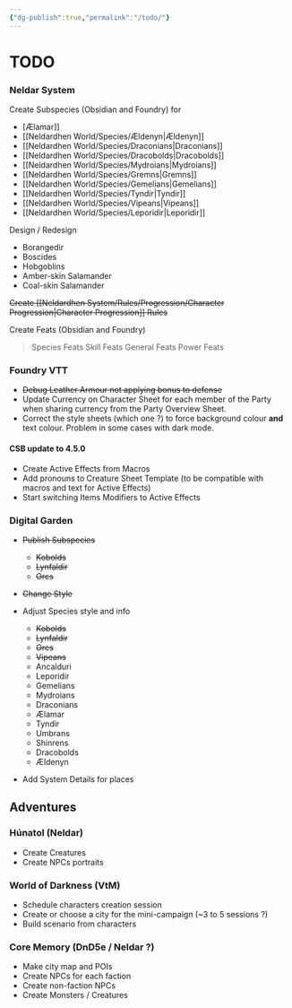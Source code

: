 ```yaml
---
{"dg-publish":true,"permalink":"/todo/"}
---
```


# TODO

### Neldar System
Create Subspecies (Obsidian and Foundry) for
- [Ælamar]]
- [[Neldardhen World/Species/Ældenyn\|Ældenyn]]
- [[Neldardhen World/Species/Draconians\|Draconians]]
- [[Neldardhen World/Species/Dracobolds\|Dracobolds]]
- [[Neldardhen World/Species/Mydroians\|Mydroians]]
- [[Neldardhen World/Species/Gremns\|Gremns]]
- [[Neldardhen World/Species/Gemelians\|Gemelians]]
- [[Neldardhen World/Species/Tyndir\|Tyndir]]
- [[Neldardhen World/Species/Vipeans\|Vipeans]]
-  [[Neldardhen World/Species/Leporidir\|Leporidir]]

Design / Redesign
- Borangedir
- Boscides
- Hobgoblins
- Amber-skin Salamander
- Coal-skin Salamander

~~Create [[Neldardhen System/Rules/Progression/Character Progression\|Character Progression]] Rules~~ 

Create Feats (Obsidian and Foundry)
> Species Feats
> Skill Feats
> General Feats
> Power Feats

### Foundry VTT
- ~~Debug Leather Armour not applying bonus to defense~~
- Update Currency on Character Sheet for each member of the Party when sharing currency from the Party Overview Sheet.
- Correct the style sheets (which one ?) to force background colour **and** text colour. Problem in some cases with dark mode.
#### CSB update to 4.5.0
- Create Active Effects from Macros
- Add pronouns to Creature Sheet Template (to be compatible with macros and text for Active Effects)
- Start switching Items Modifiers to Active Effects

### Digital Garden
- ~~Publish Subspecies~~
	- ~~Kobolds~~
	- ~~Lynfaldir~~
	- ~~Orcs~~
	
- ~~Change Style~~
- Adjust Species style and info
	- ~~Kobolds~~
	- ~~Lynfaldir~~
	- ~~Orcs~~
	- ~~Vipeans~~
	- Ancalduri
	- Leporidir
	- Gemelians
	- Mydroians
	- Draconians
	- Ælamar
	- Tyndir
	- Umbrans
	- Shinrens
	- Dracobolds
	- Ældenyn
- Add System Details for places 
## Adventures
### Húnatol (Neldar)
- Create Creatures
- Create NPCs portraits

### World of Darkness (VtM)
- Schedule characters creation session
- Create or choose a city for the mini-campaign (~3 to 5 sessions ?)
- Build scenario from characters
### Core Memory (DnD5e / Neldar ?)
- Make city map and POIs
- Create NPCs for each faction
- Create non-faction NPCs
- Create Monsters / Creatures